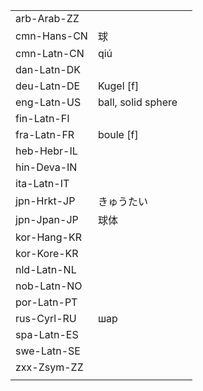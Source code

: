 | | | |
|-|-|-|
| arb-Arab-ZZ |  |  |
| cmn-Hans-CN | 球 |  |
| cmn-Latn-CN | qiú |  |
| dan-Latn-DK |  |  |
| deu-Latn-DE | Kugel [f] |  |
| eng-Latn-US | ball, solid sphere |  |
| fin-Latn-FI |  |  |
| fra-Latn-FR | boule [f] |  |
| heb-Hebr-IL |  |  |
| hin-Deva-IN |  |  |
| ita-Latn-IT |  |  |
| jpn-Hrkt-JP | きゅうたい |  |
| jpn-Jpan-JP | 球体 |  |
| kor-Hang-KR |  |  |
| kor-Kore-KR |  |  |
| nld-Latn-NL |  |  |
| nob-Latn-NO |  |  |
| por-Latn-PT |  |  |
| rus-Cyrl-RU | шар |  |
| spa-Latn-ES |  |  |
| swe-Latn-SE |  |  |
| zxx-Zsym-ZZ |  |  |
|  |  |  |